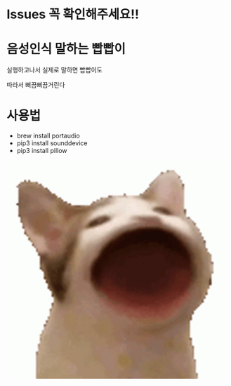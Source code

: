 # Issues 꼭 확인해주세요!!

# 음성인식 말하는 빱빱이

실행하고나서 실제로 말하면 빱빱이도

따라서 뻐끔뻐끔거린다

# 사용법

+ brew install portaudio
+ pip3 install sounddevice
+ pip3 install pillow

![캡처](/resource/intro.gif)

